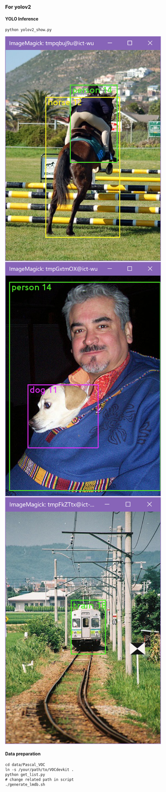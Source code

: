 ### For yolov2
#### YOLO Inference
```shell
python yolov2_show.py
```

![example1](data/Pascal_VOC/example_images/example1.png)
![example2](data/Pascal_VOC/example_images/example2.png)
![example3](data/Pascal_VOC/example_images/example3.png)

#### Data preparation

```shell
cd data/Pascal_VOC
ln -s /your/path/to/VOCdevkit .
python get_list.py
# change related path in script 
./generate_lmdb.sh 

```



